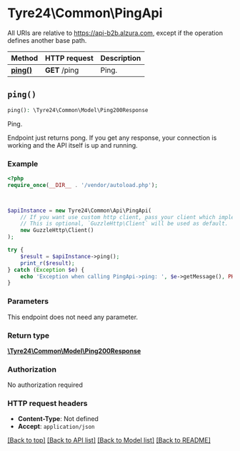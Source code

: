 # Tyre24\Common\PingApi

All URIs are relative to https://api-b2b.alzura.com, except if the operation defines another base path.

| Method | HTTP request | Description |
| ------------- | ------------- | ------------- |
| [**ping()**](PingApi.md#ping) | **GET** /ping | Ping. |


## `ping()`

```php
ping(): \Tyre24\Common\Model\Ping200Response
```

Ping.

Endpoint just returns pong. If you get any response, your connection is working and the API itself is up and running.

### Example

```php
<?php
require_once(__DIR__ . '/vendor/autoload.php');



$apiInstance = new Tyre24\Common\Api\PingApi(
    // If you want use custom http client, pass your client which implements `GuzzleHttp\ClientInterface`.
    // This is optional, `GuzzleHttp\Client` will be used as default.
    new GuzzleHttp\Client()
);

try {
    $result = $apiInstance->ping();
    print_r($result);
} catch (Exception $e) {
    echo 'Exception when calling PingApi->ping: ', $e->getMessage(), PHP_EOL;
}
```

### Parameters

This endpoint does not need any parameter.

### Return type

[**\Tyre24\Common\Model\Ping200Response**](../Model/Ping200Response.md)

### Authorization

No authorization required

### HTTP request headers

- **Content-Type**: Not defined
- **Accept**: `application/json`

[[Back to top]](#) [[Back to API list]](../../README.md#endpoints)
[[Back to Model list]](../../README.md#models)
[[Back to README]](../../README.md)
